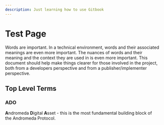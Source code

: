 ```yaml
---
description: Just learning how to use Gitbook
---
```


# Test Page

Words are important. In a technical environment, words and their associated meanings are even more important. The nuances of words and their meaning and the context they are used in is even more important. This document should help make things clearer for those involved in the project, both from a developers perspective and from a publisher/implementer perspective.

## Top Level Terms

### ADO

**A**ndromeda **D**igital **A**sset - this is the most fundamental building block of the Andromeda Protocol.

